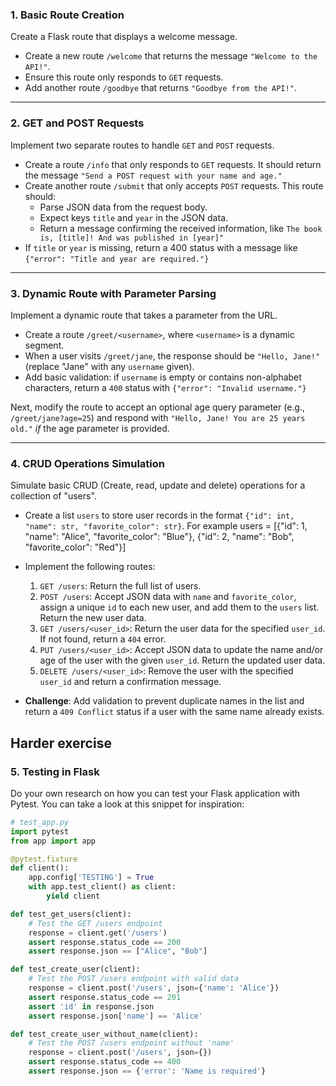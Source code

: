 ### 1. Basic Route Creation

Create a Flask route that displays a welcome message.

- Create a new route `/welcome` that returns the message `"Welcome to the API!"`.
- Ensure this route only responds to `GET` requests.
- Add another route `/goodbye` that returns `"Goodbye from the API!"`.

---

### 2. GET and POST Requests

Implement two separate routes to handle `GET` and `POST` requests.

- Create a route `/info` that only responds to `GET` requests. It should return the message `"Send a POST request with your name and age."`
- Create another route `/submit` that only accepts `POST` requests. This route should:
  - Parse JSON data from the request body.
  - Expect keys `title` and `year` in the JSON data.
  - Return a message confirming the received information, like `The book is, [title]! And was published in [year]"`
- If `title` or `year` is missing, return a 400 status with a message like `{"error": "Title and year are required."}`

---

### 3. Dynamic Route with Parameter Parsing

Implement a dynamic route that takes a parameter from the URL.

- Create a route `/greet/<username>`, where `<username>` is a dynamic segment.
- When a user visits `/greet/jane`, the response should be `"Hello, Jane!"` (replace "Jane" with any `username` given).
- Add basic validation: if `username` is empty or contains non-alphabet characters, return a `400` status with `{"error": "Invalid username."}`

Next, modify the route to accept an optional age query parameter (e.g., `/greet/jane?age=25`) and respond with `"Hello, Jane! You are 25 years old."` _if_ the age parameter is provided.

---

### 4. CRUD Operations Simulation

Simulate basic CRUD (Create, read, update and delete) operations for a collection of "users".

- Create a list `users` to store user records in the format `{"id": int, "name": str, "favorite_color": str}`.
For example users = [{"id": 1, "name": "Alice", "favorite_color": "Blue"}, {"id": 2, "name": "Bob", "favorite_color": "Red"}]
- Implement the following routes:

  1. `GET /users`: Return the full list of users.
  2. `POST /users`: Accept JSON data with `name` and `favorite_color`, assign a unique `id` to each new user, and add them to the `users` list. Return the new user data.
  3. `GET /users/<user_id>`: Return the user data for the specified `user_id`. If not found, return a `404` error.
  4. `PUT /users/<user_id>`: Accept JSON data to update the name and/or age of the user with the given `user_id`. Return the updated user data.
  5. `DELETE /users/<user_id>`: Remove the user with the specified `user_id` and return a confirmation message.

- **Challenge**: Add validation to prevent duplicate names in the list and return a `409 Conflict` status if a user with the same name already exists.

## Harder exercise

### 5. Testing in Flask

Do your own research on how you can test your Flask application with Pytest. You can take a look at this snippet for inspiration:

```python
# test_app.py
import pytest
from app import app

@pytest.fixture
def client():
    app.config['TESTING'] = True
    with app.test_client() as client:
        yield client

def test_get_users(client):
    # Test the GET /users endpoint
    response = client.get('/users')
    assert response.status_code == 200
    assert response.json == ["Alice", "Bob"] 

def test_create_user(client):
    # Test the POST /users endpoint with valid data
    response = client.post('/users', json={'name': 'Alice'})
    assert response.status_code == 201
    assert 'id' in response.json
    assert response.json['name'] == 'Alice'

def test_create_user_without_name(client):
    # Test the POST /users endpoint without 'name'
    response = client.post('/users', json={})
    assert response.status_code == 400
    assert response.json == {'error': 'Name is required'}
```
